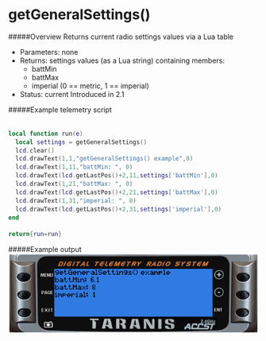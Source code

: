 # getGeneralSettings()

#####Overview
Returns current radio settings values via a Lua table

 - Parameters: none
 - Returns: settings values (as a Lua string) containing members:
   - battMin
   - battMax
   - imperial (0 == metric, 1 == imperial)
 - Status: current Introduced in 2.1

#####Example telemetry script

```lua

local function run(e)
  local settings = getGeneralSettings()
  lcd.clear()
  lcd.drawText(1,1,"getGeneralSettings() example",0)
  lcd.drawText(1,11,"battMin: ", 0)
  lcd.drawText(lcd.getLastPos()+2,11,settings['battMin'],0)
  lcd.drawText(1,21,"battMax: ", 0)
  lcd.drawText(lcd.getLastPos()+2,21,settings['battMax'],0)
  lcd.drawText(1,31,"imperial: ", 0)
  lcd.drawText(lcd.getLastPos()+2,31,settings['imperial'],0)
end

return{run=run}
```

#####Example output
![getGeneralSettings() example output](getgeneralsettings.png)
